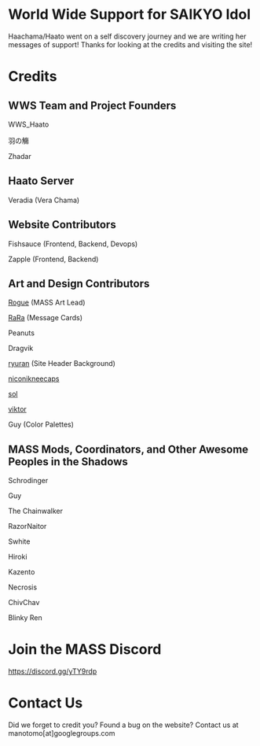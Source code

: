 # World Wide Support for SAIKYO Idol

Haachama/Haato went on a self discovery journey and we are writing her messages of support! Thanks for looking at the credits and visiting the site!

# Credits

## WWS Team and Project Founders
WWS_Haato

羽の觴

Zhadar

## Haato Server

Veradia (Vera Chama)

## Website Contributors
Fishsauce (Frontend, Backend, Devops)

Zapple (Frontend, Backend)

## Art and Design Contributors
[Rogue](https://twitter.com/roguedono) (MASS Art Lead)

[RaRa](https://twitter.com/) (Message Cards)

Peanuts

Dragvik

[ryuran](https://twitter.com/ryuraan) (Site Header Background)

[niconikneecaps](https://twitter.com/niconikneecaps)

[sol](https://twitter.com/popotocurry)

[viktor](https://twitter.com/Tennen_Vik)

Guy (Color Palettes)


## MASS Mods, Coordinators, and Other Awesome Peoples in the Shadows
Schrodinger

Guy

The Chainwalker

RazorNaitor

Swhite

Hiroki

Kazento

Necrosis

ChivChav

Blinky Ren

# Join the MASS Discord

https://discord.gg/yTY9rdp

# Contact Us

Did we forget to credit you? Found a bug on the website? Contact us at manotomo[at]googlegroups.com


